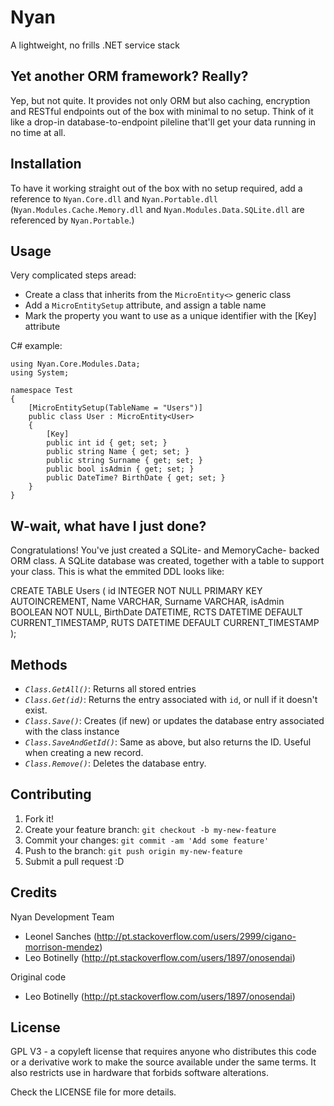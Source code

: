 # Nyan

A lightweight, no frills .NET service stack

## Yet another ORM framework? Really?

Yep, but not quite. It provides not only ORM but also caching, encryption and RESTful endpoints out of the box with minimal to no setup. Think of it like a drop-in database-to-endpoint pileline that'll get your data running in no time at all.

## Installation

To have it working straight out of the box with no setup required, add a reference to `Nyan.Core.dll` and `Nyan.Portable.dll` (`Nyan.Modules.Cache.Memory.dll` and `Nyan.Modules.Data.SQLite.dll` are referenced by `Nyan.Portable`.)

## Usage

Very complicated steps aread: 
 - Create a class that inherits from the `MicroEntity<>` generic class
 - Add a `MicroEntitySetup` attribute, and assign a table name
 - Mark the property you want to use as a unique identifier with the [Key] attribute

C# example:

    using Nyan.Core.Modules.Data;
    using System;
    
    namespace Test
    {
        [MicroEntitySetup(TableName = "Users")]
        public class User : MicroEntity<User>
        {
            [Key]
            public int id { get; set; }
            public string Name { get; set; }
            public string Surname { get; set; }
            public bool isAdmin { get; set; }
            public DateTime? BirthDate { get; set; }
        }
    }

## W-wait, what have I just done?

Congratulations! You've just created a SQLite- and MemoryCache- backed ORM class. A SQLite database was created, together with a table to support your class. This is what the emmited DDL looks like:

  CREATE TABLE Users (
      id        INTEGER  NOT NULL
                         PRIMARY KEY AUTOINCREMENT,
      Name      VARCHAR,
      Surname   VARCHAR,
      isAdmin   BOOLEAN  NOT NULL,
      BirthDate DATETIME,
      RCTS      DATETIME DEFAULT CURRENT_TIMESTAMP,
      RUTS      DATETIME DEFAULT CURRENT_TIMESTAMP
  );

## Methods

- *`Class.GetAll()`*: Returns all stored entries
- *`Class.Get(id)`*: Returns the entry associated with `id`, or null if it doesn't exist.
- *`Class.Save()`*: Creates (if new) or updates the database entry associated with the class instance
- *`Class.SaveAndGetId()`*: Same as above, but also returns the ID. Useful when creating a new record.
- *`Class.Remove()`*: Deletes the database entry.

## Contributing

1. Fork it!
2. Create your feature branch: `git checkout -b my-new-feature`
3. Commit your changes: `git commit -am 'Add some feature'`
4. Push to the branch: `git push origin my-new-feature`
5. Submit a pull request :D

## Credits

Nyan Development Team
- Leonel Sanches (http://pt.stackoverflow.com/users/2999/cigano-morrison-mendez)
- Leo Botinelly (http://pt.stackoverflow.com/users/1897/onosendai)

Original code
- Leo Botinelly (http://pt.stackoverflow.com/users/1897/onosendai)

## License
GPL V3 - a copyleft license that requires anyone who distributes 
this code or a derivative work to make the source available under the same 
terms. It also restricts use in hardware that forbids software alterations.

Check the LICENSE file for more details.
